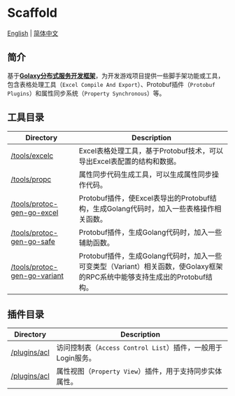 # Scaffold
[English](./README.md) | [简体中文](./README.zh_CN.md)

## 简介
基于[**Golaxy分布式服务开发框架**](https://github.com/pangdogs/framework)，为开发游戏项目提供一些脚手架功能或工具，包含表格处理工具（`Excel Compile And Export`）、Protobuf插件（`Protobuf Plugins`）和属性同步系统（`Property Synchronous`）等。

## 工具目录
| Directory | Description |
| --------- | ----------- |
| [/tools/excelc](https://github.com/pangdogs/scaffold/tools/excelc) | Excel表格处理工具，基于Protobuf技术，可以导出Excel表配置的结构和数据。|
| [/tools/propc](https://github.com/pangdogs/scaffold/tools/propc) | 属性同步代码生成工具，可以生成属性同步操作代码。|
| [/tools/protoc-gen-go-excel](https://github.com/pangdogs/scaffold/tools/protoc-gen-go-excel) | Protobuf插件，使Excel表导出的Protobuf结构，生成Golang代码时，加入一些表格操作相关函数。|
| [/tools/protoc-gen-go-safe](https://github.com/pangdogs/scaffold/tools/protoc-gen-go-safe) | Protobuf插件，生成Golang代码时，加入一些辅助函数。|
| [/tools/protoc-gen-go-variant](https://github.com/pangdogs/scaffold/tools/protoc-gen-go-variant) | Protobuf插件，生成Golang代码时，加入一些可变类型（Variant）相关函数，使Golaxy框架的RPC系统中能够支持生成出的Protobuf结构。|

## 插件目录
| Directory | Description |
| --------- | ----------- |
| [/plugins/acl](https://github.com/pangdogs/scaffold/plugins/acl) | 访问控制表（`Access Control List`）插件，一般用于Login服务。|
| [/plugins/acl](https://github.com/pangdogs/scaffold/plugins/view) | 属性视图（`Property View`）插件，用于支持同步实体属性。|
